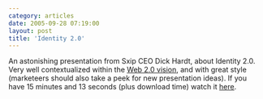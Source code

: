 ```yaml
---
category: articles
date: 2005-09-28 07:19:00
layout: post
title: 'Identity 2.0'
---
```


<p>An astonishing presentation from Sxip CEO Dick Hardt, about Identity 2.0. Very well contextualized within the <a href="http://web2.wsj2.com/visualizingweb20.htm">Web 2.0 vision</a>, and with great style (marketeers should also take a peek for new presentation ideas). If you have 15 minutes and 13 seconds (plus download time) watch it <a href="http://www.identity20.com/media/OSCON2005/">here</a>.</p>
